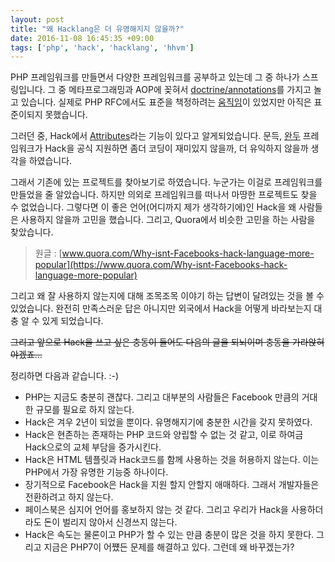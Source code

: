 ```yaml
---
layout: post
title: "왜 Hacklang은 더 유명해지지 않을까?"
date: 2016-11-08 16:45:35 +09:00
tags: ['php', 'hack', 'hacklang', 'hhvm']
---
```


PHP 프레임워크를 만들면서 다양한 프레임워크를 공부하고 있는데 그 중 하나가 스프링입니다. 그 중 메타프로그래밍과 AOP에
꽂혀서 [doctrine/annotations](github.com/doctrine/annotations)를 가지고 놀고 있습니다. 실제로 PHP RFC에서도 표준을
책정하려는 [움직임](https://wiki.php.net/rfc/attributes)이 있었지만 아직은 표준이되지 못했습니다.

그러던 중, Hack에서 [Attributes](https://docs.hhvm.com/hack/attributes/introduction)라는 기능이 있다고 알게되었습니다.
문득, [완두](https://wandu.github.io) 프레임워크가 Hack을 공식 지원하면 좀더 코딩이 재미있지 않을까, 더 유익하지 않을까
생각을 하였습니다.

그래서 기존에 있는 프로젝트를 찾아보기로 하였습니다. 누군가는 이걸로 프레임워크를 만들었을 줄 알았습니다. 하지만 의외로
프레임워크를 떠나서 마땅한 프로젝트도 찾을 수 없었습니다. 그렇다면 이 좋은 언어(어디까지 제가 생각하기에)인 Hack을 왜
사람들은 사용하지 않을까 고민을 했습니다. 그리고, Quora에서 비슷한 고민을 하는 사람을 찾았습니다.

> 원글 : [www.quora.com/Why-isnt-Facebooks-hack-language-more-popular](https://www.quora.com/Why-isnt-Facebooks-hack-language-more-popular)

그리고 왜 잘 사용하지 않는지에 대해 조목조목 이야기 하는 답변이 달려있는 것을 볼 수 있었습니다. 완전히 만족스러운 답은
아니지만 외국에서 Hack을 어떻게 바라보는지 대충 알 수 있게 되었습니다.

~~그리고 앞으로 Hack을 쓰고 싶은 충동이 들어도 다음의 글을 되뇌이며 충동을 가라앉혀야겠죠...~~

정리하면 다음과 같습니다. :-)

- PHP는 지금도 충분히 괜찮다. 그리고 대부분의 사람들은 Facebook 만큼의 거대한 규모를 필요로 하지 않는다.
- Hack은 겨우 2년이 되었을 뿐이다. 유명해지기에 충분한 시간을 갖지 못하였다.
- Hack은 현존하는 존재하는 PHP 코드와 양립할 수 없는 것 같고, 이로 하여금 Hack으로의 교체 부담을 증가시킨다.
- Hack은 HTML 템플릿과 Hack코드를 함께 사용하는 것을 허용하지 않는다. 이는 PHP에서 가장 유명한 기능중 하나이다.
- 장기적으로 Facebook은 Hack을 지원 할지 안할지 애매하다. 그래서 개발자들은 전환하려고 하지 않는다.
- 페이스북은 심지어 언어를 홍보하지 않는 것 같다. 그리고 우리가 Hack을 사용하더라도 돈이 벌리지 않아서 신경쓰지 않는다.
- Hack은 속도는 물론이고 PHP가 할 수 있는 만큼 충분이 많은 것을 하지 못한다. 그리고 지금은 PHP7이 어쩄든 문제를
해결하고 있다. 그런데 왜 바꾸겠는가?
